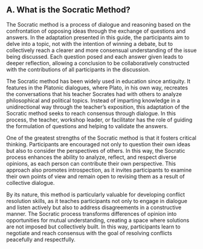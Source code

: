 ## A. What is the Socratic Method?

The Socratic method is a process of dialogue and reasoning based on the confrontation of opposing ideas through the exchange of questions and answers. In the adaptation presented in this guide, the participants aim to delve into a topic, not with the intention of winning a debate, but to collectively reach a clearer and more consensual understanding of the issue being discussed. Each question posed and each answer given leads to deeper reflection, allowing a conclusion to be collaboratively constructed with the contributions of all participants in the discussion.

The Socratic method has been widely used in education since antiquity. It features in the Platonic dialogues, where Plato, in his own way, recreates the conversations that his teacher Socrates had with others to analyze philosophical and political topics. Instead of imparting knowledge in a unidirectional way through the teacher’s exposition, this adaptation of the Socratic method seeks to reach consensus through dialogue. In this process, the teacher, workshop leader, or facilitator has the role of guiding the formulation of questions and helping to validate the answers.

One of the greatest strengths of the Socratic method is that it fosters critical thinking. Participants are encouraged not only to question their own ideas but also to consider the perspectives of others. In this way, the Socratic process enhances the ability to analyze, reflect, and respect diverse opinions, as each person can contribute their own perspective. This approach also promotes introspection, as it invites participants to examine their own points of view and remain open to revising them as a result of collective dialogue.

By its nature, this method is particularly valuable for developing conflict resolution skills, as it teaches participants not only to engage in dialogue and listen actively but also to address disagreements in a constructive manner. The Socratic process transforms differences of opinion into opportunities for mutual understanding, creating a space where solutions are not imposed but collectively built. In this way, participants learn to negotiate and reach consensus with the goal of resolving conflicts peacefully and respectfully.
